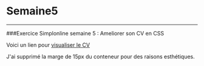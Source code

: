 # Semaine5
--------------
###Exercice Simplonline semaine 5 : Ameliorer son CV en CSS

Voici un lien pour [visualiser le CV](http://coco4nuts.github.io/Semaine5/)

J'ai supprimé la marge de 15px du conteneur pour des raisons esthétiques.